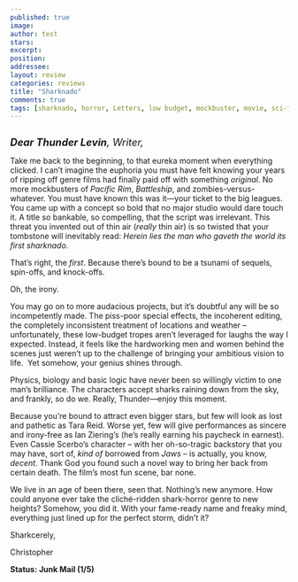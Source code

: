 ```yaml
---
published: true
image:
author: test 
stars: 
excerpt: 
position: 
addressee: 
layout: review
categories: reviews
title: "Sharknado"
comments: true
tags: [sharknado, horror, Letters, low budget, mockbuster, movie, sci-fi, sharks, special, syfy, Thunder Levin, TV]
---
```

<div><p><span class="full-image-block ssNonEditable"><span><a href="/letters/2013/7/17/sharknado.html"><img src="http://static.squarespace.com/static/5005f6bcc4aa41161b33e89e/5329cf1fe4b07c068ebf74de/5329cf1fe4b07c068ebf7879/1374066056023/Sharknado2.jpg" alt="" /></a></span></span></p>
<p><em><span style="font-size:130%;"><strong>Dear Thunder Levin</strong>, Writer,</span></em></p>
<p>Take me back to the beginning, to that eureka moment when everything clicked. I can&rsquo;t imagine the euphoria you must have felt knowing your years of ripping off genre films had finally paid off with something <em>original</em>. No more mockbusters of <em>Pacific Rim</em>, <em>Battleship</em>, and zombies-versus-whatever. You must have known this was it&mdash;your ticket to the big leagues. You came up with a concept so bold that no major studio would dare touch it. A title so bankable, so compelling, that the script was irrelevant. This threat you invented out of thin air (<em>really</em> thin air) is so twisted that your tombstone will inevitably read: <em>Herein lies the man who gaveth the world its first</em> <em>sharknado</em>.&nbsp;</p>
<p>That&rsquo;s right, the <em>first</em>. Because there&rsquo;s bound to be a tsunami of sequels, spin-offs, and knock-offs.</p>
<p>Oh, the irony.</p>
<p>You may go on to more audacious projects, but it&rsquo;s doubtful any will be so incompetently made. The piss-poor special effects, the incoherent editing, the completely inconsistent treatment of locations and weather &ndash; unfortunately, these low-budget tropes aren&rsquo;t leveraged for laughs the way I expected. Instead, it feels like the hardworking men and women behind the scenes just weren&rsquo;t up to the challenge of bringing your ambitious vision to life.&nbsp; Yet somehow, your genius shines through.</p>
<p>Physics, biology and basic logic have never been so willingly victim to one man&rsquo;s brilliance. The characters accept sharks raining down from the sky, and frankly, so do we. Really, Thunder&mdash;enjoy this moment.</p>
<p>Because you&rsquo;re bound to attract even bigger stars, but few will look as lost and pathetic as Tara Reid. Worse yet, few will give performances as sincere and irony-free as Ian Ziering&rsquo;s (he&rsquo;s really earning his paycheck in earnest). Even Cassie Scerbo&rsquo;s character &ndash; with her oh-so-tragic backstory that you may have, sort of, <em>kind of</em> borrowed from <em>Jaws</em> &ndash; is actually, you know, <em>decent</em>. Thank God you found such a novel way to bring her back from certain death. The film&rsquo;s most fun scene, bar none.</p>
<p>We live in an age of been there, seen that. Nothing&rsquo;s new anymore. How could anyone ever take the clich&eacute;-ridden shark-horror genre to new heights? Somehow, you did it. With your fame-ready name and freaky mind, everything just lined up for the perfect storm, didn&rsquo;t it?</p>
<p>Sharkcerely,</p>
<p>Christopher</p>
<p><strong>Status: Junk Mail (1/5)</strong></p></div>
